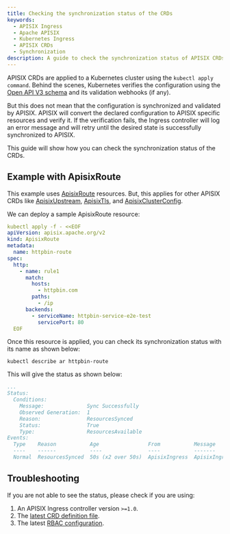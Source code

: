 ```yaml
---
title: Checking the synchronization status of the CRDs
keywords:
  - APISIX Ingress
  - Apache APISIX
  - Kubernetes Ingress
  - APISIX CRDs
  - Synchronization
description: A guide to check the synchronization status of APISIX CRDs.
---
```

<!--
#
# Licensed to the Apache Software Foundation (ASF) under one or more
# contributor license agreements.  See the NOTICE file distributed with
# this work for additional information regarding copyright ownership.
# The ASF licenses this file to You under the Apache License, Version 2.0
# (the "License"); you may not use this file except in compliance with
# the License.  You may obtain a copy of the License at
#
#     http://www.apache.org/licenses/LICENSE-2.0
#
# Unless required by applicable law or agreed to in writing, software
# distributed under the License is distributed on an "AS IS" BASIS,
# WITHOUT WARRANTIES OR CONDITIONS OF ANY KIND, either express or implied.
# See the License for the specific language governing permissions and
# limitations under the License.
#
-->

APISIX CRDs are applied to a Kubernetes cluster using the `kubectl apply command`. Behind the scenes, Kubernetes verifies the configuration using the [Open API V3 schema](https://swagger.io/specification/) and its validation webhooks (if any).

But this does not mean that the configuration is synchronized and validated by APISIX. APISIX will convert the declared configuration to APISIX specific resources and verify it. If the verification fails, the Ingress controller will log an error message and will retry until the desired state is successfully synchronized to APISIX.

This guide will show how you can check the synchronization status of the CRDs.

## Example with ApisixRoute

This example uses [ApisixRoute](https://apisix.apache.org/docs/ingress-controller/references/apisix_route_v2) resources. But, this applies for other APISIX CRDs like [ApisixUpstream](https://apisix.apache.org/docs/ingress-controller/references/apisix_upstream), [ApisixTls](https://apisix.apache.org/docs/ingress-controller/references/apisix_tls_v2), and [ApisixClusterConfig](https://apisix.apache.org/docs/ingress-controller/references/apisix_cluster_config_v2).

We can deploy a sample ApisixRoute resource:

```yaml
kubectl apply -f - <<EOF
apiVersion: apisix.apache.org/v2
kind: ApisixRoute
metadata:
  name: httpbin-route
spec:
  http:
    - name: rule1
      match:
        hosts:
          - httpbin.com
        paths:
          - /ip
      backends:
        - serviceName: httpbin-service-e2e-test
          servicePort: 80
  EOF
```

Once this resource is applied, you can check its synchronization status with its name as shown below:

```shell
kubectl describe ar httpbin-route
```

This will give the status as shown below:

```yaml title="output"
...
Status:
  Conditions:
    Message:              Sync Successfully
    Observed Generation:  1
    Reason:               ResourcesSynced
    Status:               True
    Type:                 ResourcesAvailable
Events:
  Type    Reason           Age                From           Message
  ----    ------           ----               ----           -------
  Normal  ResourcesSynced  50s (x2 over 50s)  ApisixIngress  ApisixIngress synced successfully
```

## Troubleshooting

If you are not able to see the status, please check if you are using:

1. An APISIX Ingress controller version `>=1.0`.
2. The [latest CRD definition file](https://github.com/apache/apisix-ingress-controller/tree/master/samples/deploy/crd/v1).
3. The latest [RBAC configuration](https://github.com/apache/apisix-ingress-controller/tree/master/samples/deploy/rbac).
